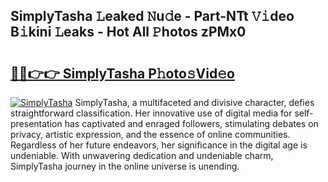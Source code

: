 ## SimplyTasha 𝙻eaked 𝙽u𝚍e - Part-NTt 𝚅𝚒deo B𝚒kini 𝙻eaks - Hot All 𝙿hotos zPMx0

# <h2><a href="http://ld7qn8s.urlbe.top/?page=SimplyTasha">🔗🔗👉👉 SimplyTasha P𝚑oto𝚜Vid𝚎o</a></h2>

[![SimplyTasha](https://i.imgur.com/eBuTRDB.gif)](http://ld7qn8s.urlbe.top/?page=SimplyTasha)
SimplyTasha, a multifaceted and divisive character, defies straightforward classification. Her innovative use of digital media for self-presentation has captivated and enraged followers, stimulating debates on privacy, artistic expression, and the essence of online communities. Regardless of her future endeavors, her significance in the digital age is undeniable. With unwavering dedication and undeniable charm, SimplyTasha journey in the online universe is unending.

